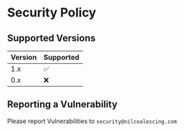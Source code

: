 # Security Policy

## Supported Versions


| Version | Supported          |
| ------- | ------------------ |
| 1.x    | :white_check_mark: |
| 0.x     | :x:                |

## Reporting a Vulnerability

Please report Vulnerabilities to `security@nilcoalescing.com`
